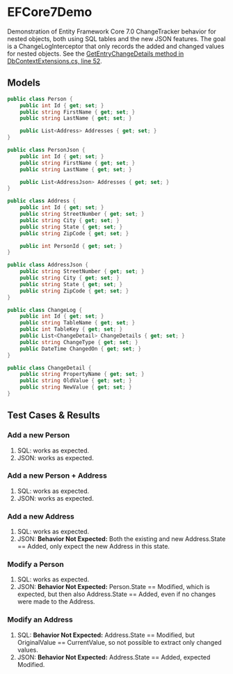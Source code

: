# EFCore7Demo

Demonstration of Entity Framework Core 7.0 ChangeTracker behavior for nested objects, both using SQL tables and the new JSON features. The goal is a ChangeLogInterceptor that only records the added and changed values for nested objects. See the [GetEntryChangeDetails method in DbContextExtensions.cs, line 52](https://github.com/thomasjbarrett82/EFCore7Demo/blob/master/EFCore7Demo/Extensions/DbContextExtensions.cs#L52).

## Models

```csharp
public class Person {
    public int Id { get; set; }
    public string FirstName { get; set; }
    public string LastName { get; set; }

    public List<Address> Addresses { get; set; }
}

public class PersonJson {
    public int Id { get; set; }
    public string FirstName { get; set; }
    public string LastName { get; set; }

    public List<AddressJson> Addresses { get; set; }
}

public class Address { 
    public int Id { get; set; }
    public string StreetNumber { get; set; }
    public string City { get; set; }
    public string State { get; set; }
    public string ZipCode { get; set; }

    public int PersonId { get; set; }
}

public class AddressJson {
    public string StreetNumber { get; set; }
    public string City { get; set; }
    public string State { get; set; }
    public string ZipCode { get; set; }
}

public class ChangeLog {
    public int Id { get; set; }
    public string TableName { get; set; }
    public int TableKey { get; set; }
    public List<ChangeDetail> ChangeDetails { get; set; }
    public string ChangeType { get; set; }
    public DateTime ChangedOn { get; set; }
}

public class ChangeDetail {
    public string PropertyName { get; set; }
    public string OldValue { get; set; }
    public string NewValue { get; set; }
}
```

## Test Cases & Results

### Add a new Person

1. SQL: works as expected.
2. JSON: works as expected.

### Add a new Person + Address

1. SQL: works as expected.
2. JSON: works as expected.

### Add a new Address

1. SQL: works as expected.
2. JSON: **Behavior Not Expected:** Both the existing and new Address.State == Added, only expect the new Address in this state.

### Modify a Person

1. SQL: works as expected.
2. JSON: **Behavior Not Expected:** Person.State == Modified, which is expected, but then also Address.State == Added, even if no changes were made to the Address.

### Modify an Address

1. SQL: **Behavior Not Expected:** Address.State == Modified, but OriginalValue == CurrentValue, so not possible to extract only changed values.
2. JSON: **Behavior Not Expected:** Address.State == Added, expected Modified.
